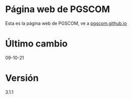 # Página web de PGSCOM
Esta es la página web de PGSCOM, ve a [pgscom.github.io](https://pgscom.github.io/)
# Último cambio
09-10-21
# Versión
3.1.1